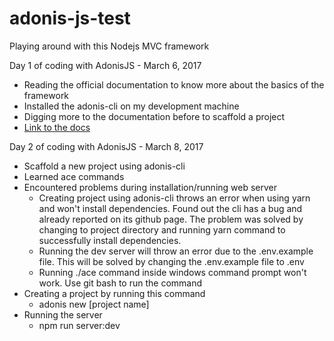 # adonis-js-test
Playing around with this Nodejs MVC framework

Day 1 of coding with AdonisJS - March 6, 2017
- Reading the official documentation to know more about the basics of the framework
- Installed the adonis-cli on my development machine
- Digging more to the documentation before to scaffold a project
- [Link to the docs](http://www.adonisjs.com/docs/3.2/overview)

Day 2 of coding with AdonisJS - March 8, 2017
- Scaffold a new project using adonis-cli
- Learned ace commands
- Encountered problems during installation/running web server
  - Creating project using adonis-cli throws an error when using yarn and won't install dependencies. Found out the cli has a bug and already reported on its github page. The problem was solved by changing to project directory and running yarn command to successfully install dependencies. 
  - Running the dev server will throw an error due to the .env.example file. This will be solved by changing the .env.example file to .env
  - Running ./ace command inside windows command prompt won't work. Use git bash to run the command
- Creating a project by running this command
  - adonis new [project name]
- Running the server
  - npm run server:dev

